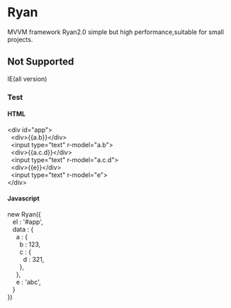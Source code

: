 # Ryan
MVVM framework Ryan2.0 
simple but high performance,suitable for small projects.

## Not Supported
IE(all version)

### Test

#### HTML
&lt;div id="app"&gt;<br>
  &nbsp;&nbsp;&lt;div&gt;{{a.b}}&lt;/div&gt;<br>
  &nbsp;&nbsp;&lt;input type="text" r-model="a.b"&gt;<br>
  &nbsp;&nbsp;&lt;div&gt;{{a.c.d}}&lt;/div&gt;<br>
  &nbsp;&nbsp;&lt;input type="text" r-model="a.c.d"&gt;<br>
  &nbsp;&nbsp;&lt;div&gt;{{e}}&lt;/div&gt;<br>
  &nbsp;&nbsp;&lt;input type="text" r-model="e"&gt;<br>
&lt;/div&gt;

#### Javascript
new Ryan({<br>
&nbsp;&nbsp;  el : '#app',<br>
&nbsp;&nbsp;  data : {<br>
&nbsp;&nbsp;&nbsp;&nbsp;    a : {<br>
&nbsp;&nbsp;&nbsp;&nbsp;&nbsp;&nbsp;      b : 123,<br>
&nbsp;&nbsp;&nbsp;&nbsp;&nbsp;&nbsp;      c : {<br>
&nbsp;&nbsp;&nbsp;&nbsp;&nbsp;&nbsp;&nbsp;&nbsp;        d : 321,<br>
&nbsp;&nbsp;&nbsp;&nbsp;&nbsp;&nbsp;      },<br>
&nbsp;&nbsp;&nbsp;&nbsp;    },<br>
&nbsp;&nbsp;&nbsp;&nbsp;    e : 'abc',<br>
&nbsp;&nbsp;  }<br>
})
